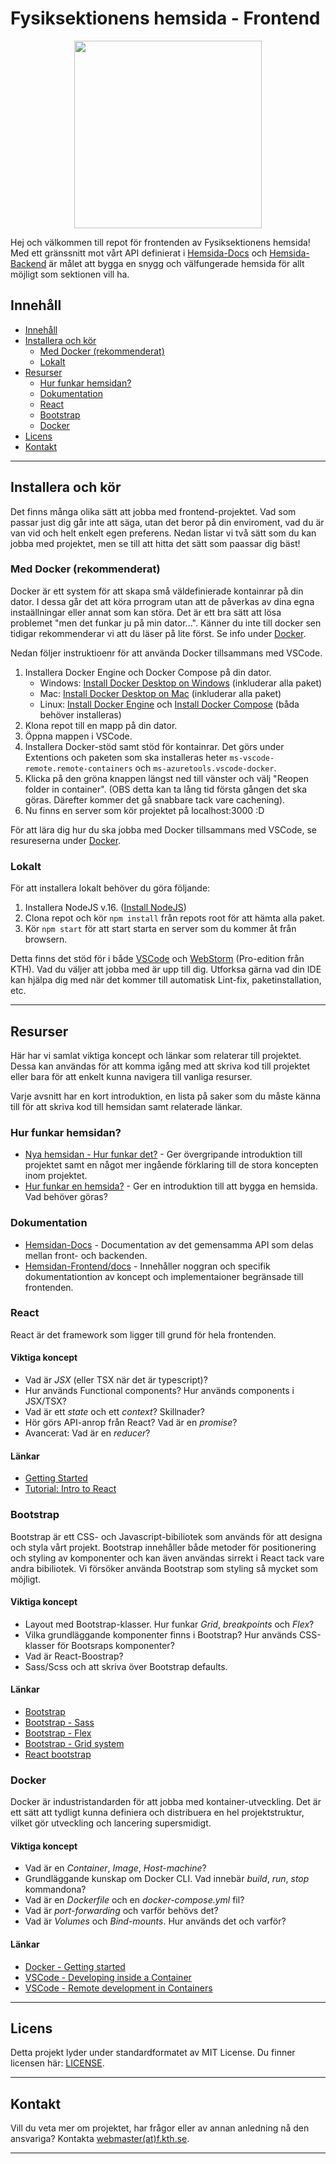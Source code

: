 # Fysiksektionens hemsida - Frontend

<p align="center">
    <img src="./src/mediafiles/placeholder_images/Fysiksektionen_logo.svg" width="300" height="300" alt=""/>
</p>

Hej och välkommen till repot för frontenden av Fysiksektionens hemsida! Med ett gränssnitt mot vårt API definierat i [Hemsida-Docs](https://github.com/Fysiksektionen/Hemsida-Docs) och [Hemsida-Backend](https://github.com/Fysiksektionen/Hemsida-Backend) är målet att bygga en snygg och välfungerade hemsida för allt möjligt som sektionen vill ha.

## Innehåll
- [Innehåll](#innehåll)
- [Installera och kör](#installera-och-kör)
  - [Med Docker (rekommenderat)](#med-docker-rekommenderat)
  - [Lokalt](#lokalt)
- [Resurser](#resurser)
  - [Hur funkar hemsidan?](#hur-funkar-hemsidan)
  - [Dokumentation](#dokumentation)
  - [React](#react)
  - [Bootstrap](#bootstrap)
  - [Docker](#docker)
- [Licens](#licens)
- [Kontakt](#kontakt)

--------------------------------------------
## Installera och kör
Det finns många olika sätt att jobba med frontend-projektet. Vad som passar just dig går inte att säga, utan det beror på din enviroment, vad du är van vid och helt enkelt egen preferens. Nedan listar vi två sätt som du kan jobba med projektet, men se till att hitta det sätt som paassar dig bäst!

### Med Docker (rekommenderat)
Docker är ett system för att skapa små väldefinierade kontainrar på din dator. I dessa går det att köra prrogram utan att de påverkas av dina egna instaällningar eller annat som kan störa. Det är ett bra sätt att lösa problemet "men det funkar ju på min dator...". Känner du inte till docker sen tidigar rekommenderar vi att du läser på lite först. Se info under [Docker](#docker).

Nedan följer instruktioenr för att använda Docker tillsammans med VSCode.

1. Installera Docker Engine och Docker Compose på din dator.
     - Windows: [Install Docker Desktop on Windows](https://docs.docker.com/docker-for-windows/install/) (inkluderar alla paket)
     - Mac: [Install Docker Desktop on Mac](https://docs.docker.com/docker-for-mac/install/) (inkluderar alla paket)
     - Linux: [Install Docker Engine](https://docs.docker.com/engine/install/) och [Install Docker Compose](https://docs.docker.com/compose/install/) (båda behöver installeras)
2. Klona repot till en mapp på din dator.
3. Öppna mappen i VSCode.
4. Installera Docker-stöd samt stöd för kontainrar. Det görs under Extentions och paketen som ska installeras heter `ms-vscode-remote.remote-containers` och `ms-azuretools.vscode-docker`.
5. Klicka på den gröna knappen längst ned till vänster och välj "Reopen folder in container". (OBS detta kan ta lång tid första gången det ska göras. Därefter kommer det gå snabbare tack vare cachening).
6. Nu finns en server som kör projektet på localhost:3000 :D

För att lära dig hur du ska jobba med Docker tillsammans med VSCode, se resureserna under [Docker](#docker).

### Lokalt
För att installera lokalt behöver du göra följande:

1. Installera NodeJS v.16. ([Install NodeJS](https://nodejs.org/en/))
2. Clona repot och kör `npm install` från repots root för att hämta alla paket.
3. Kör `npm start` för att start starta en server som du kommer åt från browsern.


Detta finns det stöd för i både [VSCode](https://code.visualstudio.com/) och [WebStorm](https://www.jetbrains.com/webstorm/) (Pro-edition från KTH). Vad du väljer att jobba med är upp till dig. Utforksa gärna vad din IDE kan hjälpa dig med när det kommer till automatisk Lint-fix, paketinstallation, etc.

--------------------------------------------
## Resurser
Här har vi samlat viktiga koncept och länkar som relaterar till projektet. Dessa kan användas för att komma igång med att skriva kod till projektet eller bara för att enkelt kunna navigera till vanliga resurser.

Varje avsnitt har en kort introduktion, en lista på saker som du måste känna till för att skriva kod till hemsidan samt relaterade länkar.

### Hur funkar hemsidan?
- [Nya hemsidan - Hur funkar det?](https://docs.google.com/document/d/1T447S6-wQkiHaMsznp7zZLlhvQuiFR7D7veq_GSpV7w/edit?usp=sharing) - Ger övergripande introduktion till projektet samt en något mer ingående förklaring till de stora koncepten inom projektet.
- [Hur funkar en hemsida?](https://docs.google.com/presentation/d/108EhkgI9oQ9c-gYYEzZpaNbk7iC9T2lgNGNW6eerLNw/edit?usp=sharing) - Ger en introduktion till att bygga en hemsida. Vad behöver göras?

### Dokumentation
- [Hemsidan-Docs](https://github.com/Fysiksektionen/Hemsida-Docs) - Documentation av det gemensamma API som delas mellan front- och backenden.
- [Hemsidan-Frontend/docs](https://github.com/Fysiksektionen/Hemsida-Frontend/tree/main/docs) - Innehåller noggran och specifik dokumentationtion av koncept och implementaioner begränsade till frontenden.

### React
React är det framework som ligger till grund för hela frontenden.

#### Viktiga koncept
- Vad är *JSX* (eller TSX när det är typescript)?
- Hur används Functional components? Hur används components i JSX/TSX?
- Vad är ett *state* och ett *context*? Skillnader?
- Hör görs API-anrop från React? Vad är en *promise*?
- Avancerat: Vad är en *reducer*?

#### Länkar
- [Getting Started](https://reactjs.org/docs/getting-started.html)
- [Tutorial: Intro to React](https://reactjs.org/tutorial/tutorial.html)

### Bootstrap
Bootstrap är ett CSS- och Javascript-bibiliotek som används för att designa och styla vårt projekt. Bootstrap innehåller både metoder för positionering och styling av komponenter och kan även användas sirrekt i React tack vare andra bibiliotek. Vi försöker använda Bootstrap som styling så mycket som möjligt.

#### Viktiga koncept
- Layout med Bootstrap-klasser. Hur funkar *Grid*, *breakpoints* och *Flex*?
- Vilka grundläggande komponenter finns i Bootstrap? Hur används CSS-klasser för Bootsraps komponenter?
- Vad är React-Boostrap?
- Sass/Scss och att skriva över Bootstrap defaults.

#### Länkar
- [Bootstrap](https://getbootstrap.com/)
- [Bootstrap - Sass](https://getbootstrap.com/docs/5.0/customize/sass/)
- [Bootstrap - Flex](https://getbootstrap.com/docs/5.0/utilities/flex/)
- [Bootstrap - Grid system](https://getbootstrap.com/docs/5.0/layout/grid/)
- [React bootstrap](https://react-bootstrap.github.io/components/alerts/)


### Docker
Docker är industristandarden för att jobba med kontainer-utveckling. Det är ett sätt att tydligt kunna definiera och distribuera en hel projektstruktur, vilket gör utveckling och lancering supersmidigt.

#### Viktiga koncept
- Vad är en *Container*, *Image*, *Host-machine*?
- Grundläggande kunskap om Docker CLI. Vad innebär *build*, *run*, *stop* kommandona?
- Vad är en *Dockerfile* och en *docker-compose.yml* fil?
- Vad är *port-forwarding* och varför behövs det?
- Vad är *Volumes* och *Bind-mounts*. Hur används det och varför?

#### Länkar
- [Docker - Getting started](https://docs.docker.com/get-started/)
- [VSCode - Developing inside a Container](https://code.visualstudio.com/docs/remote/containers)
- [VSCode - Remote development in Containers](https://code.visualstudio.com/docs/remote/containers-tutorial)

--------------------------------------------
## Licens
Detta projekt lyder under standardformatet av MIT License. Du finner licensen här: [LICENSE](LICENSE).

--------------------------------------------
## Kontakt
Vill du veta mer om projektet, har frågor eller av annan anledning nå den ansvariga? Kontakta [webmaster(at)f.kth.se](mailto:webmaster@f.kth.se).

--------------------------------------------

